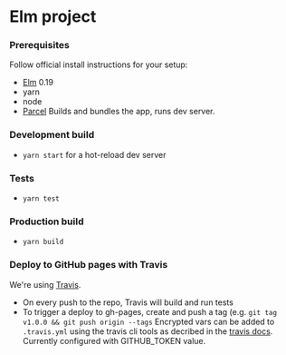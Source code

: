 # Elm project

### Prerequisites
Follow official install instructions for your setup:
- [Elm](http://elm-lang.org/) 0.19
- yarn
- node
- [Parcel](https:://parceljs.org) Builds and bundles the app, runs dev server.

### Development build
- `yarn start` for a hot-reload dev server

### Tests
- `yarn test`

### Production build
- `yarn build`

### Deploy to GitHub pages with Travis
We're using [Travis](https://travis-ci.org).
- On every push to the repo, Travis will build and run tests
- To trigger a deploy to gh-pages, create and push a tag (e.g. `git tag v1.0.0 && git push origin --tags`
Encrypted vars can be added to `.travis.yml` using the travis cli tools as decribed in the [travis docs](https://docs.travis-ci.com/user/encryption-keys/#usage).
Currently configured with GITHUB_TOKEN value.
